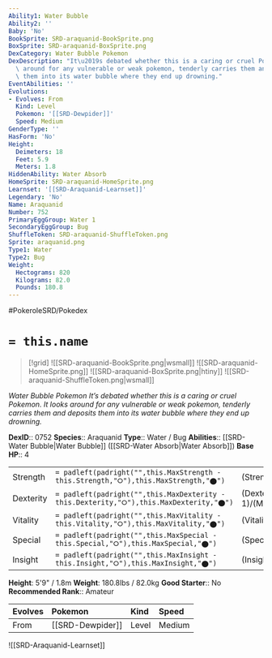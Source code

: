 ```yaml
---
Ability1: Water Bubble
Ability2: ''
Baby: 'No'
BookSprite: SRD-araquanid-BookSprite.png
BoxSprite: SRD-araquanid-BoxSprite.png
DexCategory: Water Bubble Pokemon
DexDescription: "It\u2019s debated whether this is a caring or cruel Pokemon. It looks\
  \ around for any vulnerable or weak pokemon, tenderly carries them and deposits\
  \ them into its water bubble where they end up drowning."
EventAbilities: ''
Evolutions:
- Evolves: From
  Kind: Level
  Pokemon: '[[SRD-Dewpider]]'
  Speed: Medium
GenderType: ''
HasForm: 'No'
Height:
  Deimeters: 18
  Feet: 5.9
  Meters: 1.8
HiddenAbility: Water Absorb
HomeSprite: SRD-araquanid-HomeSprite.png
Learnset: '[[SRD-Araquanid-Learnset]]'
Legendary: 'No'
Name: Araquanid
Number: 752
PrimaryEggGroup: Water 1
SecondaryEggGroup: Bug
ShuffleToken: SRD-araquanid-ShuffleToken.png
Sprite: araquanid.png
Type1: Water
Type2: Bug
Weight:
  Hectograms: 820
  Kilograms: 82.0
  Pounds: 180.8
---
```


#PokeroleSRD/Pokedex

# `= this.name`

> [!grid]
> ![[SRD-araquanid-BookSprite.png|wsmall]]
> ![[SRD-araquanid-HomeSprite.png]]
> ![[SRD-araquanid-BoxSprite.png|htiny]]
> ![[SRD-araquanid-ShuffleToken.png|wsmall]]


*Water Bubble Pokemon*
*It’s debated whether this is a caring or cruel Pokemon. It looks around for any vulnerable or weak pokemon, tenderly carries them and deposits them into its water bubble where they end up drowning.*

**DexID**:: 0752
**Species**:: Araquanid
**Type**:: Water / Bug
**Abilities**:: [[SRD-Water Bubble|Water Bubble]] ([[SRD-Water Absorb|Water Absorb]])
**Base HP**:: 4

|           |                                                                                        |                                          |
| --------- | -------------------------------------------------------------------------------------- | ---------------------------------------- |
| Strength  | `= padleft(padright("",this.MaxStrength - this.Strength,"⭘"),this.MaxStrength,"⬤")`    | (Strength::2)/(MaxStrength::5)   |
| Dexterity | `= padleft(padright("",this.MaxDexterity - this.Dexterity,"⭘"),this.MaxDexterity,"⬤")` | (Dexterity:: 1)/(MaxDexterity::3) |
| Vitality  | `= padleft(padright("",this.MaxVitality - this.Vitality,"⭘"),this.MaxVitality,"⬤")`    | (Vitality::3)/(MaxVitality::6)   |
| Special   | `= padleft(padright("",this.MaxSpecial - this.Special,"⭘"),this.MaxSpecial,"⬤")`       | (Special::2)/(MaxSpecial::4)     |
| Insight   | `= padleft(padright("",this.MaxInsight - this.Insight,"⭘"),this.MaxInsight,"⬤")`       | (Insight::3)/(MaxInsight::7)     |

**Height**: 5'9" / 1.8m
**Weight**: 180.8lbs / 82.0kg
**Good Starter**:: No
**Recommended Rank**:: Amateur

| Evolves   | Pokemon          | Kind   | Speed   |
|:----------|:-----------------|:-------|:--------|
| From      | [[SRD-Dewpider]] | Level  | Medium  |

![[SRD-Araquanid-Learnset]]